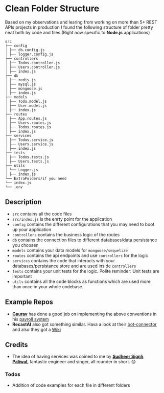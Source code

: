 # Clean Folder Structure

Based on my observations and learing from working on more than 5+ REST APIs projects in production I found the following structure of folder pretty neat both by code and files (Right now specific to **Node.js** applications)

```
src
├── config
│ ├── db.config.js
│ ├── logger.config.js
├── controllers
│ ├── Todos.controller.js
│ ├── Users.controller.js
│ ├── index.js
├── db
│ ├── redis.js
│ ├── mysql.js
│ ├── mongoose.js
│ ├── index.js
├── models
│ ├── Todo.model.js
│ ├── User.model.js
│ ├── index.js
├── routes
│ ├── App.routes.js
│ ├── Users.routes.js
│ ├── Todos.routes.js
│ ├── index.js
├── services
│ ├── Todos.service.js
│ ├── Users.service.js
│ ├── index.js
├── tests
│ ├── Todos.tests.js
│ ├── Users.tests.js
├── utils
│ └── Logger.js
│ ├── index.js
└── ExtraFolders/if you need
└── index.js
└── .env
```

## Description

- `src` contains all the code files
- `src/index.js` is the enrty point for the application
- `config` contains the different configurations that you may need to boot up your application
- `controllers` contains the business logic of the routes
- `db` contains the connection files to different databases/data persistance you choosen
- `models` contains your data models for `mongoose/sequelize`
- `routes` contains the api endpoints and use `controllers` for the logic
- `services` contains the code that interacts with your databases/persistance store and are used inside `controllers`
- `tests` contains your unit tests for the logic. Polite reminder: Unit tests are important
- `utils` contains all the code blocks as functions which are used more than once in your whole codebase.

## Example Repos

- **[Gaurav](https://github.com/igauravsehrawat)** has done a good job on implementing the above conventions in his [payroll system](https://github.com/igauravsehrawat/payroll-system)
- **RecastAI** also got something similar. Hava a look at their [bot-connector](https://github.com/RecastAI/bot-connector/) and also they got a [Wiki](https://github.com/RecastAI/bot-connector/wiki/00-Architecture)

## Credits

- The idea of having services was coined to me by **[Sudheer Signh Paliwal](https://github.com/justsudheerpaliwal)**, fantastic engineer and singer, all rounder in short. :blush:

### Todos

- Addition of code examples for each file in different folders
